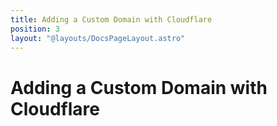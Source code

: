```yaml
---
title: Adding a Custom Domain with Cloudflare
position: 3
layout: "@layouts/DocsPageLayout.astro"
---
```


# Adding a Custom Domain with Cloudflare
